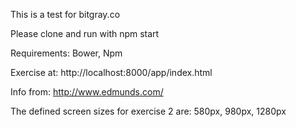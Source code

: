 This is a test for bitgray.co

Please clone and run with npm start

Requirements: Bower, Npm

Exercise at: http://localhost:8000/app/index.html

Info from: http://www.edmunds.com/

The defined screen sizes for exercise 2 are: 580px, 980px, 1280px
